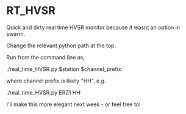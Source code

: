 # RT_HVSR

Quick and dirty real time HVSR monitor because it wasnt an option in swarm.

Change the relevant python path at the top.

Run from the command line as;

./real_time_HVSR.py $station $channel_prefix

where channel prefix is likely "HH", e.g.

./real_time_HVSR.py ERZ1 HH

I'll make this more elegant next week - or feel free to!